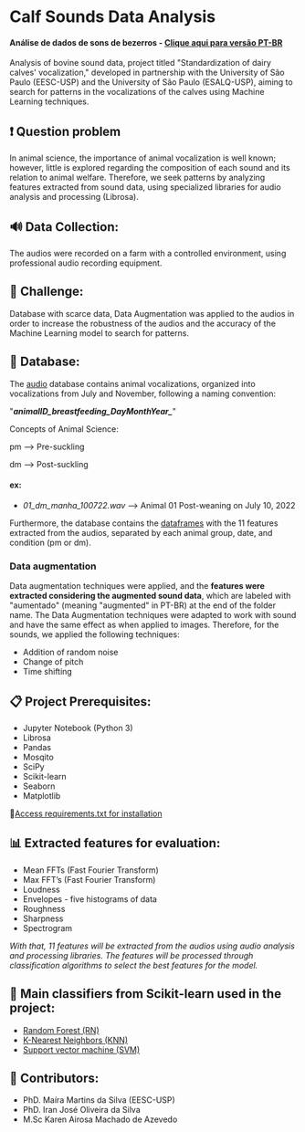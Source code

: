 # Calf Sounds Data Analysis
#### Análise de dados de sons de bezerros - [Clique aqui para versão PT-BR](https://github.com/geangobo/calf_sounds_data_analysis/blob/main/readme_PT_BR.md) 


Analysis of bovine sound data, project titled "Standardization of dairy calves' vocalization," developed in partnership with the University of São Paulo (EESC-USP) and the University of São Paulo (ESALQ-USP), aiming to search for patterns in the vocalizations of the calves using Machine Learning techniques.

## ❗ Question problem
In animal science, the importance of animal vocalization is well known; however, little is explored regarding the composition of each sound and its relation to animal welfare. Therefore, we seek patterns by analyzing features extracted from sound data, using specialized libraries for audio analysis and processing (Librosa).

## 🔊 Data Collection:
The audios were recorded on a farm with a controlled environment, using professional audio recording equipment.

## 🚀 Challenge:
Database with scarce data, Data Augmentation was applied to the audios in order to increase the robustness of the audios and the accuracy of the Machine Learning model to search for patterns.

## 💾 Database:
The [audio](dados.audio.com) database contains animal vocalizations, organized into vocalizations from July and November, following a naming convention:

"***animalID_breastfeeding_DayMonthYear_***"

Concepts of Animal Science:

pm --> Pre-suckling

dm --> Post-suckling

#### ex:
- *01_dm_manha_100722.wav* --> Animal 01 Post-weaning on July 10, 2022

Furthermore, the database contains the [dataframes](dataframe.com) with the 11 features extracted from the audios, separated by each animal group, date, and condition (pm or dm). 
### Data augmentation
Data augmentation techniques were applied, and the **features were extracted considering the augmented sound data**, which are labeled with "aumentado" (meaning "augmented" in PT-BR) at the end of the folder name. The Data Augmentation techniques were adapted to work with sound and have the same effect as when applied to images. Therefore, for the sounds, we applied the following techniques: 
  
- Addition of random noise
- Change of pitch
- Time shifting


## 📋 Project Prerequisites: 
- Jupyter Notebook (Python 3)
- Librosa
- Pandas
- Mosqito
- SciPy
- Scikit-learn
- Seaborn
- Matplotlib
  
🔧[Access requirements.txt for installation](link.aqui_da_parte_de_requisitos.com)
## 📊 Extracted features for evaluation:
- Mean FFTs (Fast Fourier Transform) 
- Max FFT’s (Fast Fourier Transform)
- Loudness
- Envelopes - five histograms of data
- Roughness 
- Sharpness
- Spectrogram

*With that, 11 features will be extracted from the audios using audio analysis and processing libraries. The features will be processed through classification algorithms to select the best features for the model.*

## 🤖 Main classifiers from Scikit-learn used in the project: 
- [Random Forest (RN)](https://scikit-learn.org/stable/modules/generated/sklearn.ensemble.RandomForestClassifier.html#sklearn.ensemble.RandomForestClassifier)
- [K-Nearest Neighbors (KNN)](https://scikit-learn.org/stable/modules/generated/sklearn.neighbors.KNeighborsClassifier.html#sklearn.neighbors.KNeighborsClassifier) 
- [Support vector machine (SVM)](https://scikit-learn.org/stable/modules/svm.html#svm-classification)

 ## 🤝 Contributors: 
 - PhD. Maíra Martins da Silva (EESC-USP)
 - PhD. Iran José Oliveira da Silva
 - M.Sc Karen Airosa Machado de Azevedo

  
